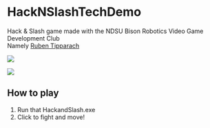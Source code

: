 # HackNSlashTechDemo
Hack & Slash game made with the NDSU Bison Robotics Video Game Development Club  
Namely [Ruben Tipparach](https://github.com/RubenTipparach)

![](WhatsUpDawg.png)

![](fight.png)

## How to play
1. Run that HackandSlash.exe  
2. Click to fight and move!

